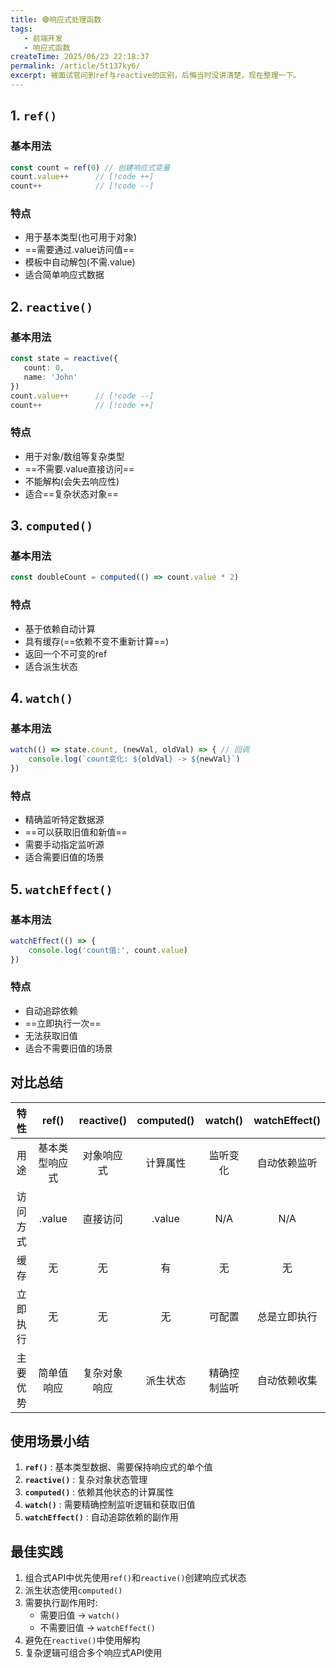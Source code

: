 ```yaml
---
title: 🟣响应式处理函数
tags:
   - 前端开发
   - 响应式函数
createTime: 2025/06/23 22:18:37
permalink: /article/5t137ky6/
excerpt: 被面试官问到ref与reactive的区别，后悔当时没讲清楚，现在整理一下。
---
```

## 1. `ref()`
### 基本用法
```ts
const count = ref(0) // 创建响应式变量
count.value++      // [!code ++]
count++            // [!code --]
```
### 特点
- 用于基本类型(也可用于对象)
- ==需要通过.value访问值==
- 模板中自动解包(不需.value)
- 适合简单响应式数据

## 2. `reactive()`
### 基本用法
```ts
const state = reactive({
   count: 0,
   name: 'John'
})
count.value++      // [!code --]
count++            // [!code ++]
```

### 特点
- 用于对象/数组等复杂类型
- ==不需要.value直接访问==
- 不能解构(会失去响应性)
- 适合==复杂状态对象==

## 3. `computed()`
### 基本用法
```ts
const doubleCount = computed(() => count.value * 2)
```

### 特点
- 基于依赖自动计算
- 具有缓存(==依赖不变不重新计算==)
- 返回一个不可变的ref
- 适合派生状态

## 4. `watch()`
### 基本用法
```ts
watch(() => state.count, (newVal, oldVal) => { // 回调
    console.log(`count变化: ${oldVal} -> ${newVal}`)
})
```

### 特点
- 精确监听特定数据源
- ==可以获取旧值和新值==
- 需要手动指定监听源
- 适合需要旧值的场景

## 5. `watchEffect()`
### 基本用法
```ts
watchEffect(() => {
    console.log('count值:', count.value)
})

```
### 特点
- 自动追踪依赖
- ==立即执行一次==
- 无法获取旧值
- 适合不需要旧值的场景

## 对比总结

|      特性      |   ref()   |  reactive()  |  computed()  |  watch()  |  watchEffect()  |
|:------------:|:---------:|:------------:|:------------:|:---------:|:---------------:|
|      用途      |  基本类型响应式  |    对象响应式     |     计算属性     |   监听变化    |     自动依赖监听      |
|     访问方式     |  .value   |     直接访问     |    .value    |    N/A    |       N/A       |
|      缓存      |     无     |      无       |      有       |     无     |        无        |
|     立即执行     |     无     |      无       |      无       |    可配置    |     总是立即执行      |
|     主要优势     |   简单值响应   |    复杂对象响应    |     派生状态     |  精确控制监听   |     自动依赖收集      |

## 使用场景小结

1. **`ref()`** : 基本类型数据、需要保持响应式的单个值
2. **`reactive()`** : 复杂对象状态管理
3. **`computed()`** : 依赖其他状态的计算属性
4. **`watch()`** : 需要精确控制监听逻辑和获取旧值
5. **`watchEffect()`** : 自动追踪依赖的副作用

## 最佳实践

1. 组合式API中优先使用`ref()`和`reactive()`创建响应式状态
2. 派生状态使用`computed()`
3. 需要执行副作用时:
    - 需要旧值 -> `watch()`
    - 不需要旧值 -> `watchEffect()`
4. 避免在`reactive()`中使用解构
5. 复杂逻辑可组合多个响应式API使用
